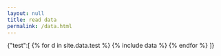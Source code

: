 ```yaml
---
layout: null
title: read data
permalink: /data.html
---
```

<div class="text-center">
{"test":[
{% for d in site.data.test %}
  {% include data %}
{% endfor %}
]}
</div>
